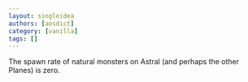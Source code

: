 ```yaml
---
layout: singleidea
authors: [aosdict]
category: [vanilla]
tags: []
---
```

The spawn rate of natural monsters on Astral (and perhaps the other Planes) is zero.

